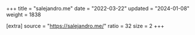 +++
title = "salejandro.me"
date = "2022-03-22"
updated = "2024-01-08"
weight = 1838

[extra]
source = "https://salejandro.me/"
ratio = 32
size = 2
+++

